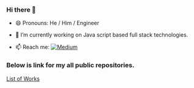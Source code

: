 ### Hi there 👋

- 😄 Pronouns: He / Him / Engineer
- 🔭 I’m currently working on Java script based full stack technologies.

  
-  📫 Reach me: [![Medium](https://img.shields.io/badge/LinkedIn-0077B5?style=for-the-badge&logo=linkedin&logoColor=white)](linkedin.com/in/ajay-bhatt07101990)


   



<!--
**ajayitengineer/ajayitengineer** is a ✨ _special_ ✨ repository because its `README.md` (this file) appears on your GitHub profile.

Here are some ideas to get you started:

- 🔭 I’m currently working on ...
- 🌱 I’m currently learning ...
- 👯 I’m looking to collaborate on ...
- 🤔 I’m looking for help with ...
- 💬 Ask me about ...
- 📫 How to reach me: ...
- 😄 Pronouns: ...
- ⚡ Fun fact: ...
-->
### Below is link for my all public repositories.
[List of Works](https://github.com/ajayitengineer/List-of-works)

